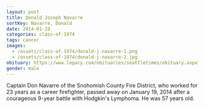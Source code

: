 ```yaml
---
layout: post
title: Donald Joseph Navarre
sortKey: Navarre, Donald
date: 2014-01-19
categories: class-of-1974
tags: cancer
images:
  - /assets/class-of-1974/donald-j-navarre-1.png
  - /assets/class-of-1974/donald-j-navarre-2.jpg
obituary: https://www.legacy.com/obituaries/seattletimes/obituary.aspx?pid=169346048
gender: male
---
```

Captain Don Navarre of the Snohomish County Fire District, who worked for 23 years as a career firefighter, passed away on January 19, 2014 after a courageous 9-year battle with Hodgkin's Lymphoma. He was 57 years old.
